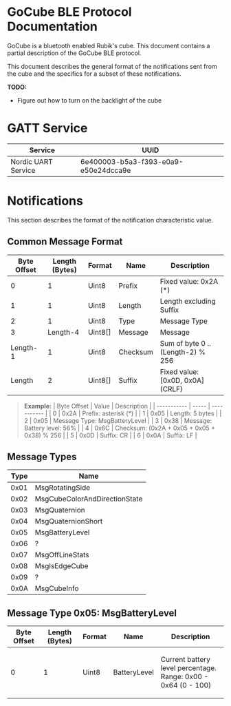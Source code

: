 # GoCube BLE Protocol Documentation
GoCube is a bluetooth enabled Rubik's cube. This document contains a partial description of the GoCube BLE protocol.

This document describes the general format of the notifications sent from the cube and the specifics for a subset of these notifications.

**TODO:**
- Figure out how to turn on the backlight of the cube

# GATT Service
| Service             | UUID |
| ------------------- | ---- |
| Nordic UART Service | 6e400003-b5a3-f393-e0a9-e50e24dcca9e |

# Notifications
This section describes the format of the notification characteristic value.

## Common Message Format
| Byte Offset | Length (Bytes) | Format  | Name     | Description |
| ----------- | -------------- | ------- | -------- | ----------- |
| 0           | 1              | Uint8   | Prefix   | Fixed value: 0x2A (*) | 
| 1           | 1              | Uint8   | Length   | Length excluding Suffix |
| 2           | 1              | Uint8   | Type     | Message Type |
| 3           | Length-4       | Uint8[] | Message  | Message |
| Length-1    | 1              | Uint8   | Checksum | Sum of byte 0 .. (Length-2) % 256 |
| Length      | 2              | Uint8[] | Suffix   | Fixed value: [0x0D, 0x0A] (CRLF) |

> **Example:**
> | Byte Offset | Value | Description |
> | ----------- | ----- | ----------- |
> | 0           | 0x2A  | Prefix: asterisk (*) |
> | 1           | 0x05  | Length: 5 bytes |
> | 2           | 0x05  | Message Type: MsgBatteryLevel |
> | 3           | 0x38  | Message: Battery level: 56% |
> | 4           | 0x6C  | Checksum: (0x2A + 0x05 + 0x05 + 0x38) % 256 |
> | 5           | 0x0D  | Suffix: CR |
> | 6           | 0x0A  | Suffix: LF |

## Message Types
| Type | Name |
| ---- | ---- |
| 0x01 | MsgRotatingSide |
| 0x02 | MsgCubeColorAndDirectionState |
| 0x03 | MsgQuaternion |
| 0x04 | MsgQuaternionShort |
| 0x05 | MsgBatteryLevel |
| 0x06 | ? |
| 0x07 | MsgOffLineStats |
| 0x08 | MsgIsEdgeCube |
| 0x09 | ? |
| 0x0A | MsgCubeInfo |

## Message Type 0x05: MsgBatteryLevel
| Byte Offset | Length (Bytes) | Format  | Name         | Description |
| ----------- | -------------- | ------- | ------------ | ----------- |
| 0           | 1              | Uint8   | BatteryLevel | <p>Current battery level percentage.<br>Range: 0x00 - 0x64 (0 - 100)</p> |
